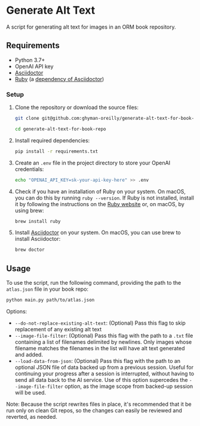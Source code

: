 # Generate Alt Text

A script for generating alt text for images in an ORM book repository.

## Requirements

- Python 3.7+
- OpenAI API key
- [Asciidoctor](https://asciidoctor.org)
- [Ruby](https://www.ruby-lang.org/en/) (a [dependency of Asciidoctor](https://asciidoctor.org/#requirements))

### Setup

1. Clone the repository or download the source files:

	```bash
	git clone git@github.com:ghyman-oreilly/generate-alt-text-for-book-repo.git
	
	cd generate-alt-text-for-book-repo
	```

2. Install required dependencies:

	```bash
	pip install -r requirements.txt
	```

3. Create an `.env` file in the project directory to store your OpenAI credentials:

	```bash
	echo "OPENAI_API_KEY=sk-your-api-key-here" >> .env
	```

4. Check if you have an installation of Ruby on your system. On macOS, you can do this by running `ruby --version`. If Ruby is not installed, install it by following the instructions on the [Ruby website](https://www.ruby-lang.org/en/downloads/) or, on macOS, by using brew:

	```bash
	brew install ruby
	```

5. Install [Asciidoctor](https://asciidoctor.org) on your system. On macOS, you can use brew to install Asciidoctor:

	```bash
	brew doctor
	```

## Usage

To use the script, run the following command, providing the path to the `atlas.json` file in your book repo:

```bash
python main.py path/to/atlas.json
```

Options:
- `--do-not-replace-existing-alt-text`: (Optional) Pass this flag to skip replacement of any existing alt text
- `--image-file-filter`: (Optional) Pass this flag with the path to a `.txt` file containing a list of filenames delimited by newlines. Only images whose filename matches the filenames in the list will have alt text generated and added.
- `--load-data-from-json`: (Optional) Pass this flag with the path to an optional JSON file of data backed up from a previous session. Useful for continuing your progress after a session is interrupted, without having to send all data back to the AI service. Use of this option supercedes the `--image-file-filter` option, as the image scope from backed-up session will be used.

Note: Because the script rewrites files in place, it's recommended that it be run only on clean Git repos, so the changes can easily be reviewed and reverted, as needed.